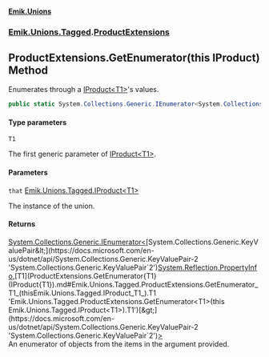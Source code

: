 #### [Emik.Unions](index.md 'index')
### [Emik.Unions.Tagged](Emik.Unions.Tagged.md 'Emik.Unions.Tagged').[ProductExtensions](ProductExtensions.md 'Emik.Unions.Tagged.ProductExtensions')

## ProductExtensions.GetEnumerator<T1>(this IProduct<T1>) Method

Enumerates through a [IProduct&lt;T1&gt;](IProduct{T1}.md 'Emik.Unions.Tagged.IProduct<T1>')'s values.

```csharp
public static System.Collections.Generic.IEnumerator<System.Collections.Generic.KeyValuePair<System.Reflection.PropertyInfo,T1>> GetEnumerator<T1>(this Emik.Unions.Tagged.IProduct<T1> that);
```
#### Type parameters

<a name='Emik.Unions.Tagged.ProductExtensions.GetEnumerator_T1_(thisEmik.Unions.Tagged.IProduct_T1_).T1'></a>

`T1`

The first generic parameter of [IProduct&lt;T1&gt;](IProduct{T1}.md 'Emik.Unions.Tagged.IProduct<T1>').
#### Parameters

<a name='Emik.Unions.Tagged.ProductExtensions.GetEnumerator_T1_(thisEmik.Unions.Tagged.IProduct_T1_).that'></a>

`that` [Emik.Unions.Tagged.IProduct&lt;](IProduct{T1}.md 'Emik.Unions.Tagged.IProduct<T1>')[T1](ProductExtensions.GetEnumerator{T1}(IProduct{T1}).md#Emik.Unions.Tagged.ProductExtensions.GetEnumerator_T1_(thisEmik.Unions.Tagged.IProduct_T1_).T1 'Emik.Unions.Tagged.ProductExtensions.GetEnumerator<T1>(this Emik.Unions.Tagged.IProduct<T1>).T1')[&gt;](IProduct{T1}.md 'Emik.Unions.Tagged.IProduct<T1>')

The instance of the union.

#### Returns
[System.Collections.Generic.IEnumerator&lt;](https://docs.microsoft.com/en-us/dotnet/api/System.Collections.Generic.IEnumerator-1 'System.Collections.Generic.IEnumerator`1')[System.Collections.Generic.KeyValuePair&lt;](https://docs.microsoft.com/en-us/dotnet/api/System.Collections.Generic.KeyValuePair-2 'System.Collections.Generic.KeyValuePair`2')[System.Reflection.PropertyInfo](https://docs.microsoft.com/en-us/dotnet/api/System.Reflection.PropertyInfo 'System.Reflection.PropertyInfo')[,](https://docs.microsoft.com/en-us/dotnet/api/System.Collections.Generic.KeyValuePair-2 'System.Collections.Generic.KeyValuePair`2')[T1](ProductExtensions.GetEnumerator{T1}(IProduct{T1}).md#Emik.Unions.Tagged.ProductExtensions.GetEnumerator_T1_(thisEmik.Unions.Tagged.IProduct_T1_).T1 'Emik.Unions.Tagged.ProductExtensions.GetEnumerator<T1>(this Emik.Unions.Tagged.IProduct<T1>).T1')[&gt;](https://docs.microsoft.com/en-us/dotnet/api/System.Collections.Generic.KeyValuePair-2 'System.Collections.Generic.KeyValuePair`2')[&gt;](https://docs.microsoft.com/en-us/dotnet/api/System.Collections.Generic.IEnumerator-1 'System.Collections.Generic.IEnumerator`1')  
An enumerator of objects from the items in the argument provided.